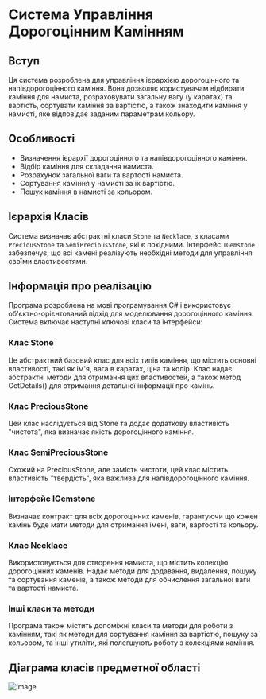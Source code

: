 # Система Управління Дорогоцінним Камінням

## Вступ
Ця система розроблена для управління ієрархією дорогоцінного та напівдорогоцінного каміння. Вона дозволяє користувачам відбирати каміння для намиста, розраховувати загальну вагу (у каратах) та вартість, сортувати каміння за вартістю, а також знаходити каміння у намисті, яке відповідає заданим параметрам кольору.

## Особливості
- Визначення ієрархії дорогоцінного та напівдорогоцінного каміння.
- Відбір каміння для складання намиста.
- Розрахунок загальної ваги та вартості намиста.
- Сортування каміння у намисті за їх вартістю.
- Пошук каміння в намисті за кольором.

## Ієрархія Класів
Система визначає абстрактні класи `Stone` та `Necklace`, з класами `PreciousStone` та `SemiPreciousStone`, які є похідними. Інтерфейс `IGemstone` забезпечує, що всі камені реалізують необхідні методи для управління своїми властивостями.

## Інформація про реалізацію
Програма розроблена на мові програмування C# і використовує об'єктно-орієнтований підхід для моделювання дорогоцінного каміння. Система включає наступні ключові класи та інтерфейси:

### Клас Stone
Це абстрактний базовий клас для всіх типів каміння, що містить основні властивості, такі як ім'я, вага в каратах, ціна та колір. Клас надає абстрактні методи для отримання цих властивостей, а також метод GetDetails() для отримання детальної інформації про камінь.

### Клас PreciousStone
Цей клас наслідується від Stone та додає додаткову властивість "чистота", яка визначає якість дорогоцінного каміння.

### Клас SemiPreciousStone
Схожий на PreciousStone, але замість чистоти, цей клас містить властивість "твердість", яка важлива для напівдорогоцінного каміння.

### Інтерфейс IGemstone
Визначає контракт для всіх дорогоцінних каменів, гарантуючи що кожен камінь буде мати методи для отримання імені, ваги, вартості та кольору.

### Клас Necklace
Використовується для створення намиста, що містить колекцію дорогоцінних каменів. Надає методи для додавання, видалення, пошуку та сортування каменів, а також методи для обчислення загальної ваги та вартості намиста.

### Інші класи та методи
Програма також містить допоміжні класи та методи для роботи з камінням, такі як методи для сортування каміння за вартістю, пошуку за кольором, та інші утиліти, які полегшують роботу з колекціями каміння.

## Діаграма класів предметної області

![image](https://github.com/AnnaSorokina20/Project_PartA_Jewerly/assets/149331565/a9594801-b4b1-4276-990b-546e8bc8200d)



